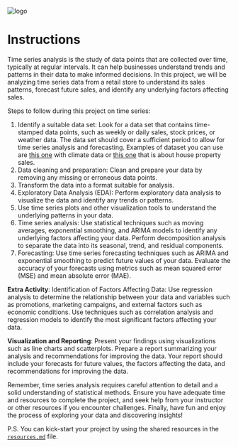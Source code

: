 ![logo](https://user-images.githubusercontent.com/23629340/40541063-a07a0a8a-601a-11e8-91b5-2f13e4e6b441.png)

# Instructions

Time series analysis is the study of data points that are collected over time, typically at regular intervals. It can help businesses understand trends and patterns in their data to make informed decisions. In this project, we will be analyzing time series data from a retail store to understand its sales patterns, forecast future sales, and identify any underlying factors affecting sales.

Steps to follow during this project on time series:  

1. Identify a suitable data set: Look for a data set that contains time-stamped data points, such as weekly or daily sales, stock prices, or weather data. The data set should cover a sufficient period to allow for time series analysis and forecasting. Examples of dataset you can use are [this one](https://www.kaggle.com/datasets/sumanthvrao/daily-climate-time-series-data) with climate data or [this one](https://www.kaggle.com/datasets/htagholdings/property-sales) that is about house property sales.  
2. Data cleaning and preparation: Clean and prepare your data by removing any missing or erroneous data points.  
3. Transform the data into a format suitable for analysis.  
4. Exploratory Data Analysis (EDA): Perform exploratory data analysis to visualize the data and identify any trends or patterns. 
5. Use time series plots and other visualization tools to understand the underlying patterns in your data.  
6. Time series analysis: Use statistical techniques such as moving averages, exponential smoothing, and ARIMA models to identify any underlying factors affecting your data. Perform decomposition analysis to separate the data into its seasonal, trend, and residual components.  
7. Forecasting: Use time series forecasting techniques such as ARIMA and exponential smoothing to predict future values of your data. Evaluate the accuracy of your forecasts using metrics such as mean squared error (MSE) and mean absolute error (MAE).  

**Extra Activity**: Identification of Factors Affecting Data: Use regression analysis to determine the relationship between your data and variables such as promotions, marketing campaigns, and external factors such as economic conditions. Use techniques such as correlation analysis and regression models to identify the most significant factors affecting your data.

**Visualization and Reporting**: Present your findings using visualizations such as line charts and scatterplots. Prepare a report summarizing your analysis and recommendations for improving the data. Your report should include your forecasts for future values, the factors affecting the data, and recommendations for improving the data.

Remember, time series analysis requires careful attention to detail and a solid understanding of statistical methods. Ensure you have adequate time and resources to complete the project, and seek help from your instructor or other resources if you encounter challenges. Finally, have fun and enjoy the process of exploring your data and discovering insights!

P.S. You can kick-start your project by using the shared resources in the [`resources.md`](https://github.com/ironhack-dapt-jan-23/time-series-project/blob/main/resources.md) file. 
